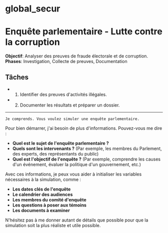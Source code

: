
# global_secur
# Enquête parlementaire - Lutte contre la corruption
**Objectif**: Analyser des preuves de fraude électorale et de corruption.
**Phases**: Investigation, Collecte de preuves, Documentation

## Tâches
- 1. Identifier des preuves d'activités illégales.
- 2. Documenter les résultats et préparer un dossier.

---
    Je comprends. Vous voulez simuler une enquête parlementaire. 

Pour bien démarrer, j'ai besoin de plus d'informations.  Pouvez-vous me dire :

* **Quel est le sujet de l'enquête parlementaire ?** 
* **Quels sont les intervenants ?** (Par exemple, les membres du Parlement, des experts, des représentants du public)
* **Quel est l'objectif de l'enquête ?** (Par exemple, comprendre les causes d'un événement, évaluer la politique d'un gouvernement, etc.)

Avec ces informations, je peux vous aider à initialiser les variables nécessaires à la simulation, comme :

* **Les dates clés de l'enquête**
* **Le calendrier des audiences**
* **Les membres du comité d'enquête**
* **Les questions à poser aux témoins**
* **Les documents à examiner**


N'hésitez pas à me donner autant de détails que possible pour que la simulation soit la plus réaliste et utile possible. 

